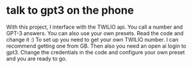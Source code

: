 # talk to gpt3 on the phone
With this project, I interface with the TWILIO api. You call a number and GPT-3 answers. You can also use your own presets. Read the code and change it :)
To set up you need to get your own TWILIO number. I can recommend getting one from GB. Then also you need an open ai login to gpt3. Change the credentials in the
code and configure your own preset and you are ready to go.
